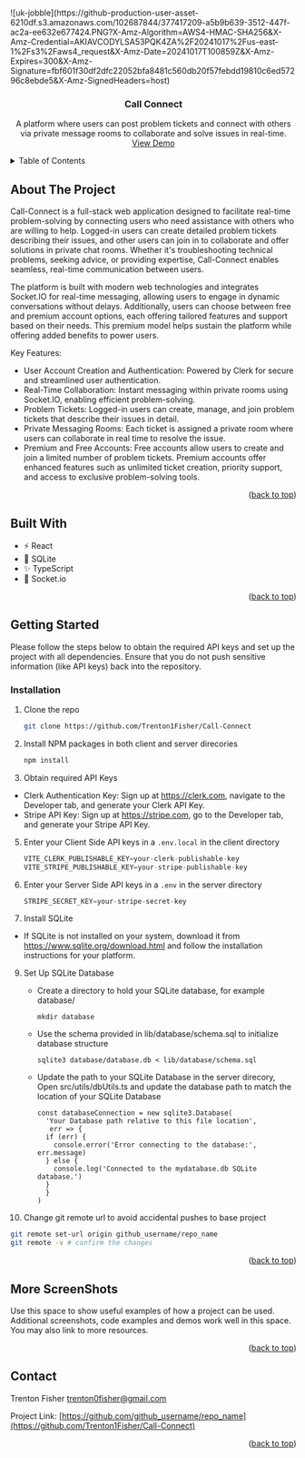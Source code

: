 
<a id="readme-top"></a>

<!-- PROJECT LOGO -->
<br />
![uk-jobble](https://github-production-user-asset-6210df.s3.amazonaws.com/102687844/377417209-a5b9b639-3512-447f-ac2a-ee632e677424.PNG?X-Amz-Algorithm=AWS4-HMAC-SHA256&X-Amz-Credential=AKIAVCODYLSA53PQK4ZA%2F20241017%2Fus-east-1%2Fs3%2Faws4_request&X-Amz-Date=20241017T100859Z&X-Amz-Expires=300&X-Amz-Signature=fbf601f30df2dfc22052bfa8481c560db20f57febdd19810c6ed57296c8ebde5&X-Amz-SignedHeaders=host)
<div align="center">

<h3 align="center">Call Connect</h3>

  <p align="center">
    A platform where users can post problem tickets and connect with others via private message rooms to collaborate and solve issues in real-time.
    <br />
    <a href="https://job.trentonfisher.xyz" target="_blank">View Demo</a>
  </p>
</div>

<!-- TABLE OF CONTENTS -->
<details>
  <summary>Table of Contents</summary>
  <ol>
    <li>
      <a href="#about-the-project">About The Project</a>
      <ul>
        <li><a href="#built-with">Built With</a></li>
      </ul>
    </li>
    <li>
      <a href="#getting-started">Getting Started</a>
      <ul>
        <li><a href="#installation">Installation</a></li>
      </ul>
    </li>
    <li><a href="#usage">Usage</a></li>
    <li><a href="#roadmap">Roadmap</a></li>
    <li><a href="#contributing">Contributing</a></li>
    <li><a href="#license">License</a></li>
    <li><a href="#contact">Contact</a></li>
    <li><a href="#acknowledgments">Acknowledgments</a></li>
  </ol>
</details>



<!-- ABOUT THE PROJECT -->
## About The Project

Call-Connect is a full-stack web application designed to facilitate real-time problem-solving by connecting users who need assistance with others who are willing to help. Logged-in users can create detailed problem tickets describing their issues, and other users can join in to collaborate and offer solutions in private chat rooms. Whether it's troubleshooting technical problems, seeking advice, or providing expertise, Call-Connect enables seamless, real-time communication between users.

The platform is built with modern web technologies and integrates Socket.IO for real-time messaging, allowing users to engage in dynamic conversations without delays. Additionally, users can choose between free and premium account options, each offering tailored features and support based on their needs. This premium model helps sustain the platform while offering added benefits to power users.

Key Features:
- User Account Creation and Authentication: Powered by Clerk for secure and streamlined user authentication.
- Real-Time Collaboration: Instant messaging within private rooms using Socket.IO, enabling efficient problem-solving.
- Problem Tickets: Logged-in users can create, manage, and join problem tickets that describe their issues in detail.
- Private Messaging Rooms: Each ticket is assigned a private room where users can collaborate in real time to resolve the issue.
- Premium and Free Accounts:
  Free accounts allow users to create and join a limited number of problem tickets.
  Premium accounts offer enhanced features such as unlimited ticket creation, priority support, and access to exclusive problem-solving tools.

<p align="right">(<a href="#readme-top">back to top</a>)</p>

## Built With

- ⚡️ React
- 🐘 SQLite
- ✨ TypeScript
- 💨 Socket.io

<p align="right">(<a href="#readme-top">back to top</a>)</p>

<!-- GETTING STARTED -->
## Getting Started

Please follow the steps below to obtain the required API keys and set up the project with all dependencies. 
Ensure that you do not push sensitive information (like API keys) back into the repository.

### Installation

1. Clone the repo
   ```sh
   git clone https://github.com/Trenton1Fisher/Call-Connect
   ```
2. Install NPM packages in both client and server direcories
   ```sh
   npm install
   ```
3. Obtain required API Keys
  - Clerk Authentication Key: Sign up at https://clerk.com, navigate to the Developer tab, and generate your Clerk API Key.
  - Stripe API Key: Sign up at https://stripe.com, go to the Developer tab, and generate your Stripe API Key.
    
5. Enter your Client Side API keys in a `.env.local` in the client directory
   ```js
   VITE_CLERK_PUBLISHABLE_KEY=your-clerk-publishable-key
   VITE_STRIPE_PUBLISHABLE_KEY=your-stripe-publishable-key
   ```
6. Enter your Server Side API keys in a `.env` in the server directory 
   ```js
   STRIPE_SECRET_KEY=your-stripe-secret-key
   ```
   
7. Install SQLite
- If SQLite is not installed on your system, download it from https://www.sqlite.org/download.html and follow the installation instructions for your platform.
  
9. Set Up SQLite Database
   - Create a directory to hold your SQLite database, for example database/
     ```
     mkdir database
     ```
    - Use the schema provided in lib/database/schema.sql to initialize database structure
      ```
      sqlite3 database/database.db < lib/database/schema.sql
      ```
    - Update the path to your SQLite Database in the server direcory, Open src/utils/dbUtils.ts and update the database path to match the location of your SQLite Database
      ```
      const databaseConnection = new sqlite3.Database(
        'Your Database path relative to this file location',
         err => {
        if (err) {
          console.error('Error connecting to the database:', err.message)
        } else {
          console.log('Connected to the mydatabase.db SQLite database.')
        }
        }
      )
      ```
      
10. Change git remote url to avoid accidental pushes to base project
   ```sh
   git remote set-url origin github_username/repo_name
   git remote -v # confirm the changes
   ```

<p align="right">(<a href="#readme-top">back to top</a>)</p>

<!-- USAGE EXAMPLES -->
## More ScreenShots

Use this space to show useful examples of how a project can be used. Additional screenshots, code examples and demos work well in this space. You may also link to more resources.

<p align="right">(<a href="#readme-top">back to top</a>)</p>

<!-- CONTACT -->
## Contact

Trenton Fisher
trenton0fisher@gmail.com

Project Link: [https://github.com/github_username/repo_name](https://github.com/Trenton1Fisher/Call-Connect)

<p align="right">(<a href="#readme-top">back to top</a>)</p>

<!-- MARKDOWN LINKS & IMAGES -->
<!-- https://www.markdownguide.org/basic-syntax/#reference-style-links -->
[contributors-shield]: https://img.shields.io/github/contributors/github_username/repo_name.svg?style=for-the-badge
[contributors-url]: https://github.com/github_username/repo_name/graphs/contributors
[forks-shield]: https://img.shields.io/github/forks/github_username/repo_name.svg?style=for-the-badge
[forks-url]: https://github.com/github_username/repo_name/network/members
[stars-shield]: https://img.shields.io/github/stars/github_username/repo_name.svg?style=for-the-badge
[stars-url]: https://github.com/github_username/repo_name/stargazers
[issues-shield]: https://img.shields.io/github/issues/github_username/repo_name.svg?style=for-the-badge
[issues-url]: https://github.com/github_username/repo_name/issues
[license-shield]: https://img.shields.io/github/license/github_username/repo_name.svg?style=for-the-badge
[license-url]: https://github.com/github_username/repo_name/blob/master/LICENSE.txt
[linkedin-shield]: https://img.shields.io/badge/-LinkedIn-black.svg?style=for-the-badge&logo=linkedin&colorB=555
[linkedin-url]: https://linkedin.com/in/linkedin_username
[product-screenshot]: images/screenshot.png
[Next.js]: https://img.shields.io/badge/next.js-000000?style=for-the-badge&logo=nextdotjs&logoColor=white
[Next-url]: https://nextjs.org/
[React.js]: https://img.shields.io/badge/React-20232A?style=for-the-badge&logo=react&logoColor=61DAFB
[React-url]: https://reactjs.org/
[Vue.js]: https://img.shields.io/badge/Vue.js-35495E?style=for-the-badge&logo=vuedotjs&logoColor=4FC08D
[Vue-url]: https://vuejs.org/
[Angular.io]: https://img.shields.io/badge/Angular-DD0031?style=for-the-badge&logo=angular&logoColor=white
[Angular-url]: https://angular.io/
[Svelte.dev]: https://img.shields.io/badge/Svelte-4A4A55?style=for-the-badge&logo=svelte&logoColor=FF3E00
[Svelte-url]: https://svelte.dev/
[Laravel.com]: https://img.shields.io/badge/Laravel-FF2D20?style=for-the-badge&logo=laravel&logoColor=white
[Laravel-url]: https://laravel.com
[Bootstrap.com]: https://img.shields.io/badge/Bootstrap-563D7C?style=for-the-badge&logo=bootstrap&logoColor=white
[Bootstrap-url]: https://getbootstrap.com
[JQuery.com]: https://img.shields.io/badge/jQuery-0769AD?style=for-the-badge&logo=jquery&logoColor=white
[JQuery-url]: https://jquery.com 
